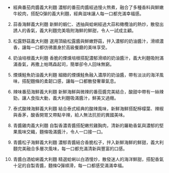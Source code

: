 * 經典番茄肉醬義大利麵
濃郁的番茄肉醬經過慢火熬煮，融合了多種香料與鮮嫩牛絞肉，搭配Q彈的義大利麵，經典滋味讓人每一口都充滿幸福感。

2. 蒜香海鮮義大利麵
新鮮的蝦仁、透抽與蛤蜊經過大蒜和橄欖油的熱炒，散發出誘人的香氣，義大利麵完美吸附海鮮的鮮甜，令人一試成主顧。

3. 松露野菇義大利麵
選用頂級松露醬與鮮嫩野菇，拌入濃郁的奶油醬汁，滑順濃香，讓每一口都彷彿置身於高級餐廳的美味享受。

4. 奶油培根義大利麵
香脆的煙燻培根搭配濃郁滑順的奶油醬汁，義大利麵吸附滿滿香氣，再撒上帕瑪森起司，簡單卻令人回味無窮。

5. 煙燻鮭魚奶油義大利麵
細緻的煙燻鮭魚融入濃厚的奶油醬，帶有淡淡的海洋風味，搭配麵條的柔韌口感，讓每一口都散發奢華氣息。

6. 辣味番茄海鮮義大利麵
新鮮海鮮與微辣的番茄醬完美結合，酸甜中帶有一絲辣勁，讓人食指大動，義大利麵吸滿醬汁，鮮美又過癮。

7. 泰式酸辣海鮮義大利麵
結合泰式經典的酸辣風味，新鮮海鮮搭配檸檬葉、辣椒與香茅，酸香開胃又帶點辛辣，給人無法抗拒的異國美味。

8. 青醬雞肉義大利麵
自製香濃青醬搭配嫩煎雞胸肉，清新的羅勒香氣與濃郁的堅果風味交織，麵條吸滿醬汁，令人一口接一口。

9. 青醬松子海鮮義大利麵
濃郁青醬結合香脆松子，拌入新鮮海鮮的鮮甜，義大利麵完美融合多層次風味，每一口都充滿清新與豐富的口感。

10. 青醬白酒蛤蜊義大利麵
精選蛤蜊以白酒慢炒，散發迷人的海洋鮮甜，搭配香氣十足的自製青醬，麵條Q彈順滑，每一口都感受滿滿幸福。
